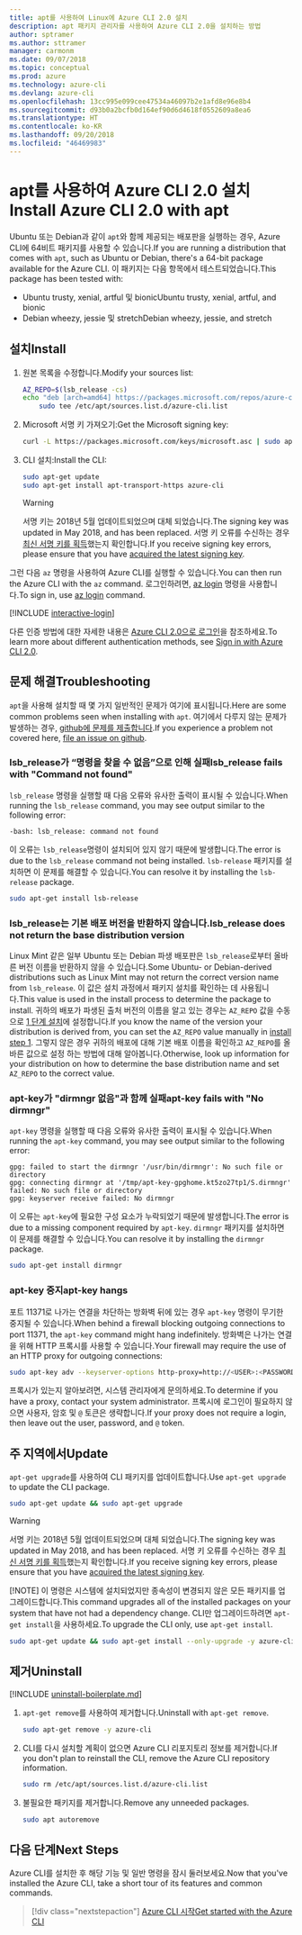 ```yaml
---
title: apt를 사용하여 Linux에 Azure CLI 2.0 설치
description: apt 패키지 관리자를 사용하여 Azure CLI 2.0을 설치하는 방법
author: sptramer
ms.author: sttramer
manager: carmonm
ms.date: 09/07/2018
ms.topic: conceptual
ms.prod: azure
ms.technology: azure-cli
ms.devlang: azure-cli
ms.openlocfilehash: 13cc995e099cee47534a46097b2e1afd8e96e8b4
ms.sourcegitcommit: d93b0a2bcfb0d164ef90d6d4618f0552609a8ea6
ms.translationtype: HT
ms.contentlocale: ko-KR
ms.lasthandoff: 09/20/2018
ms.locfileid: "46469983"
---
```

# <a name="install-azure-cli-20-with-apt"></a><span data-ttu-id="576a2-103">apt를 사용하여 Azure CLI 2.0 설치</span><span class="sxs-lookup"><span data-stu-id="576a2-103">Install Azure CLI 2.0 with apt</span></span>

<span data-ttu-id="576a2-104">Ubuntu 또는 Debian과 같이 `apt`와 함께 제공되는 배포판을 실행하는 경우, Azure CLI에 64비트 패키지를 사용할 수 있습니다.</span><span class="sxs-lookup"><span data-stu-id="576a2-104">If you are running a distribution that comes with `apt`, such as Ubuntu or Debian, there's a 64-bit package available for the Azure CLI.</span></span> <span data-ttu-id="576a2-105">이 패키지는 다음 항목에서 테스트되었습니다.</span><span class="sxs-lookup"><span data-stu-id="576a2-105">This package has been tested with:</span></span>

* <span data-ttu-id="576a2-106">Ubuntu trusty, xenial, artful 및 bionic</span><span class="sxs-lookup"><span data-stu-id="576a2-106">Ubuntu trusty, xenial, artful, and bionic</span></span>
* <span data-ttu-id="576a2-107">Debian wheezy, jessie 및 stretch</span><span class="sxs-lookup"><span data-stu-id="576a2-107">Debian wheezy, jessie, and stretch</span></span>

## <a name="install"></a><span data-ttu-id="576a2-108">설치</span><span class="sxs-lookup"><span data-stu-id="576a2-108">Install</span></span>

1. <div id="install-step-1"/><span data-ttu-id="576a2-109">원본 목록을 수정합니다.</span><span class="sxs-lookup"><span data-stu-id="576a2-109">Modify your sources list:</span></span>

    ```bash
    AZ_REPO=$(lsb_release -cs)
    echo "deb [arch=amd64] https://packages.microsoft.com/repos/azure-cli/ $AZ_REPO main" | \
        sudo tee /etc/apt/sources.list.d/azure-cli.list
    ```

2. <div id="signingKey"/><span data-ttu-id="576a2-110">Microsoft 서명 키 가져오기:</span><span class="sxs-lookup"><span data-stu-id="576a2-110">Get the Microsoft signing key:</span></span>

   ```bash
   curl -L https://packages.microsoft.com/keys/microsoft.asc | sudo apt-key add -
   ```

3. <span data-ttu-id="576a2-111">CLI 설치:</span><span class="sxs-lookup"><span data-stu-id="576a2-111">Install the CLI:</span></span>

   ```bash
   sudo apt-get update
   sudo apt-get install apt-transport-https azure-cli
   ```

   > [!WARNING]
   > <span data-ttu-id="576a2-112">서명 키는 2018년 5월 업데이트되었으며 대체 되었습니다.</span><span class="sxs-lookup"><span data-stu-id="576a2-112">The signing key was updated in May 2018, and has been replaced.</span></span> <span data-ttu-id="576a2-113">서명 키 오류를 수신하는 경우 [최신 서명 키를 획득](#signingKey)했는지 확인합니다.</span><span class="sxs-lookup"><span data-stu-id="576a2-113">If you receive signing key errors, please ensure that you have [acquired the latest signing key](#signingKey).</span></span>

<span data-ttu-id="576a2-114">그런 다음 `az` 명령을 사용하여 Azure CLI를 실행할 수 있습니다.</span><span class="sxs-lookup"><span data-stu-id="576a2-114">You can then run the Azure CLI with the `az` command.</span></span> <span data-ttu-id="576a2-115">로그인하려면, [az login](/cli/azure/reference-index#az-login) 명령을 사용합니다.</span><span class="sxs-lookup"><span data-stu-id="576a2-115">To sign in, use [az login](/cli/azure/reference-index#az-login) command.</span></span>

[!INCLUDE [interactive-login](includes/interactive-login.md)]

<span data-ttu-id="576a2-116">다른 인증 방법에 대한 자세한 내용은 [Azure CLI 2.0으로 로그인](authenticate-azure-cli.md)을 참조하세요.</span><span class="sxs-lookup"><span data-stu-id="576a2-116">To learn more about different authentication methods, see [Sign in with Azure CLI 2.0](authenticate-azure-cli.md).</span></span>

## <a name="troubleshooting"></a><span data-ttu-id="576a2-117">문제 해결</span><span class="sxs-lookup"><span data-stu-id="576a2-117">Troubleshooting</span></span>

<span data-ttu-id="576a2-118">`apt`을 사용해 설치할 때 몇 가지 일반적인 문제가 여기에 표시됩니다.</span><span class="sxs-lookup"><span data-stu-id="576a2-118">Here are some common problems seen when installing with `apt`.</span></span> <span data-ttu-id="576a2-119">여기에서 다루지 않는 문제가 발생하는 경우, [github에 문제를 제출합니다](https://github.com/Azure/azure-cli/issues).</span><span class="sxs-lookup"><span data-stu-id="576a2-119">If you experience a problem not covered here, [file an issue on github](https://github.com/Azure/azure-cli/issues).</span></span>

### <a name="lsbrelease-fails-with-command-not-found"></a><span data-ttu-id="576a2-120">lsb_release가 “명령을 찾을 수 없음”으로 인해 실패</span><span class="sxs-lookup"><span data-stu-id="576a2-120">lsb_release fails with "Command not found"</span></span>

<span data-ttu-id="576a2-121">`lsb_release` 명령을 실행할 때 다음 오류와 유사한 출력이 표시될 수 있습니다.</span><span class="sxs-lookup"><span data-stu-id="576a2-121">When running the `lsb_release` command, you may see output similar to the following error:</span></span>

```output
-bash: lsb_release: command not found
```

<span data-ttu-id="576a2-122">이 오류는 `lsb_release`명령이 설치되어 있지 않기 때문에 발생합니다.</span><span class="sxs-lookup"><span data-stu-id="576a2-122">The error is due to the `lsb_release` command not being installed.</span></span> <span data-ttu-id="576a2-123">`lsb-release` 패키지를 설치하면 이 문제를 해결할 수 있습니다.</span><span class="sxs-lookup"><span data-stu-id="576a2-123">You can resolve it by installing the `lsb-release` package.</span></span>

```bash
sudo apt-get install lsb-release
```

### <a name="lsbrelease-does-not-return-the-base-distribution-version"></a><span data-ttu-id="576a2-124">lsb_release는 기본 배포 버전을 반환하지 않습니다.</span><span class="sxs-lookup"><span data-stu-id="576a2-124">lsb_release does not return the base distribution version</span></span>

<span data-ttu-id="576a2-125">Linux Mint 같은 일부 Ubuntu 또는 Debian 파생 배포판은 `lsb_release`로부터 올바른 버전 이름을 반환하지 않을 수 있습니다.</span><span class="sxs-lookup"><span data-stu-id="576a2-125">Some Ubuntu- or Debian-derived distributions such as Linux Mint may not return the correct version name from `lsb_release`.</span></span> <span data-ttu-id="576a2-126">이 값은 설치 과정에서 패키지 설치를 확인하는 데 사용됩니다.</span><span class="sxs-lookup"><span data-stu-id="576a2-126">This value is used in the install process to determine the package to install.</span></span> <span data-ttu-id="576a2-127">귀하의 배포가 파생된 출처 버전의 이름을 알고 있는 경우는 `AZ_REPO` 값을 수동으로 [1 단계 설치](#install-step-1)에 설정합니다.</span><span class="sxs-lookup"><span data-stu-id="576a2-127">If you know the name of the version your distribution is derived from, you can set the `AZ_REPO` value manually in [install step 1](#install-step-1).</span></span> <span data-ttu-id="576a2-128">그렇지 않은 경우 귀하의 배포에 대해 기본 배포 이름을 확인하고 `AZ_REPO`를 올바른 값으로 설정 하는 방법에 대해 알아봅니다.</span><span class="sxs-lookup"><span data-stu-id="576a2-128">Otherwise, look up information for your distribution on how to determine the base distribution name and set `AZ_REPO` to the correct value.</span></span>

### <a name="apt-key-fails-with-no-dirmngr"></a><span data-ttu-id="576a2-129">apt-key가 "dirmngr 없음"과 함께 실패</span><span class="sxs-lookup"><span data-stu-id="576a2-129">apt-key fails with "No dirmngr"</span></span>

<span data-ttu-id="576a2-130">`apt-key` 명령을 실행할 때 다음 오류와 유사한 출력이 표시될 수 있습니다.</span><span class="sxs-lookup"><span data-stu-id="576a2-130">When running the `apt-key` command, you may see output similar to the following error:</span></span>

```output
gpg: failed to start the dirmngr '/usr/bin/dirmngr': No such file or directory
gpg: connecting dirmngr at '/tmp/apt-key-gpghome.kt5zo27tp1/S.dirmngr' failed: No such file or directory
gpg: keyserver receive failed: No dirmngr
```

<span data-ttu-id="576a2-131">이 오류는 `apt-key`에 필요한 구성 요소가 누락되었기 때문에 발생합니다.</span><span class="sxs-lookup"><span data-stu-id="576a2-131">The error is due to a missing component required by `apt-key`.</span></span> <span data-ttu-id="576a2-132">`dirmngr` 패키지를 설치하면 이 문제를 해결할 수 있습니다.</span><span class="sxs-lookup"><span data-stu-id="576a2-132">You can resolve it by installing the `dirmngr` package.</span></span>

```bash
sudo apt-get install dirmngr
```

### <a name="apt-key-hangs"></a><span data-ttu-id="576a2-133">apt-key 중지</span><span class="sxs-lookup"><span data-stu-id="576a2-133">apt-key hangs</span></span>

<span data-ttu-id="576a2-134">포트 11371로 나가는 연결을 차단하는 방화벽 뒤에 있는 경우 `apt-key` 명령이 무기한 중지될 수 있습니다.</span><span class="sxs-lookup"><span data-stu-id="576a2-134">When behind a firewall blocking outgoing connections to port 11371, the `apt-key` command might hang indefinitely.</span></span> <span data-ttu-id="576a2-135">방화벽은 나가는 연결을 위해 HTTP 프록시를 사용할 수 있습니다.</span><span class="sxs-lookup"><span data-stu-id="576a2-135">Your firewall may require the use of an HTTP proxy for outgoing connections:</span></span>

```bash
sudo apt-key adv --keyserver-options http-proxy=http://<USER>:<PASSWORD>@<PROXY-HOST>:<PROXY-PORT>/ --keyserver packages.microsoft.com --recv-keys 52E16F86FEE04B979B07E28DB02C46DF417A0893
```

<span data-ttu-id="576a2-136">프록시가 있는지 알아보려면, 시스템 관리자에게 문의하세요.</span><span class="sxs-lookup"><span data-stu-id="576a2-136">To determine if you have a proxy, contact your system administrator.</span></span> <span data-ttu-id="576a2-137">프록시에 로그인이 필요하지 않으면 사용자, 암호 및 `@` 토큰은 생략합니다.</span><span class="sxs-lookup"><span data-stu-id="576a2-137">If your proxy does not require a login, then leave out the user, password, and `@` token.</span></span>

## <a name="update"></a><span data-ttu-id="576a2-138">주 지역에서</span><span class="sxs-lookup"><span data-stu-id="576a2-138">Update</span></span>

<span data-ttu-id="576a2-139">`apt-get upgrade`를 사용하여 CLI 패키지를 업데이트합니다.</span><span class="sxs-lookup"><span data-stu-id="576a2-139">Use `apt-get upgrade` to update the CLI package.</span></span>

   ```bash
   sudo apt-get update && sudo apt-get upgrade
   ```

> [!WARNING]
> <span data-ttu-id="576a2-140">서명 키는 2018년 5월 업데이트되었으며 대체 되었습니다.</span><span class="sxs-lookup"><span data-stu-id="576a2-140">The signing key was updated in May 2018, and has been replaced.</span></span> <span data-ttu-id="576a2-141">서명 키 오류를 수신하는 경우 [최신 서명 키를 획득](#signingKey)했는지 확인합니다.</span><span class="sxs-lookup"><span data-stu-id="576a2-141">If you receive signing key errors, please ensure that you have [acquired the latest signing key](#signingKey).</span></span>
>
> [!NOTE]
> <span data-ttu-id="576a2-142">이 명령은 시스템에 설치되었지만 종속성이 변경되지 않은 모든 패키지를 업그레이드합니다.</span><span class="sxs-lookup"><span data-stu-id="576a2-142">This command upgrades all of the installed packages on your system that have not had a dependency change.</span></span>
> <span data-ttu-id="576a2-143">CLI만 업그레이드하려면 `apt-get install`을 사용하세요.</span><span class="sxs-lookup"><span data-stu-id="576a2-143">To upgrade the CLI only, use `apt-get install`.</span></span>
> ```bash
> sudo apt-get update && sudo apt-get install --only-upgrade -y azure-cli
> ```

## <a name="uninstall"></a><span data-ttu-id="576a2-144">제거</span><span class="sxs-lookup"><span data-stu-id="576a2-144">Uninstall</span></span>

[!INCLUDE [uninstall-boilerplate.md](includes/uninstall-boilerplate.md)]

1. <span data-ttu-id="576a2-145">`apt-get remove`를 사용하여 제거합니다.</span><span class="sxs-lookup"><span data-stu-id="576a2-145">Uninstall with `apt-get remove`.</span></span>

    ```bash
    sudo apt-get remove -y azure-cli
    ```

2. <span data-ttu-id="576a2-146">CLI를 다시 설치할 계획이 없으면 Azure CLI 리포지토리 정보를 제거합니다.</span><span class="sxs-lookup"><span data-stu-id="576a2-146">If you don't plan to reinstall the CLI, remove the Azure CLI repository information.</span></span>

   ```bash
   sudo rm /etc/apt/sources.list.d/azure-cli.list
   ```

3. <span data-ttu-id="576a2-147">불필요한 패키지를 제거합니다.</span><span class="sxs-lookup"><span data-stu-id="576a2-147">Remove any unneeded packages.</span></span>

   ```bash
   sudo apt autoremove
   ```

## <a name="next-steps"></a><span data-ttu-id="576a2-148">다음 단계</span><span class="sxs-lookup"><span data-stu-id="576a2-148">Next Steps</span></span>

<span data-ttu-id="576a2-149">Azure CLI를 설치한 후 해당 기능 및 일반 명령을 잠시 둘러보세요.</span><span class="sxs-lookup"><span data-stu-id="576a2-149">Now that you've installed the Azure CLI, take a short tour of its features and common commands.</span></span>

> [!div class="nextstepaction"]
> [<span data-ttu-id="576a2-150">Azure CLI 시작</span><span class="sxs-lookup"><span data-stu-id="576a2-150">Get started with the Azure CLI</span></span>](get-started-with-azure-cli.md)